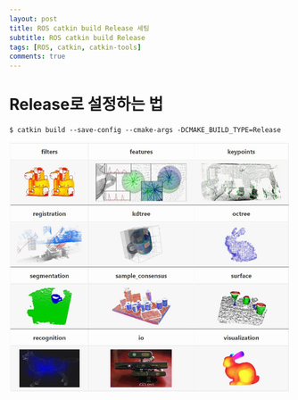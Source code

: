 ```yaml
---
layout: post
title: ROS catkin build Release 세팅
subtitle: ROS catkin build Release
tags: [ROS, catkin, catkin-tools]
comments: true
---
```


# Release로 설정하는 법 

```
$ catkin build --save-config --cmake-args -DCMAKE_BUILD_TYPE=Release
```

![centroid](/img/pcl_contents.JPG)
